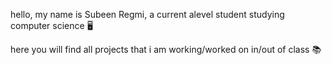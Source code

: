 hello, my name is Subeen Regmi, a current alevel student studying computer science 🖥

here you will find all projects that i am working/worked on in/out of class 📚
